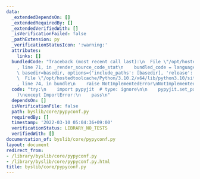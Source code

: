 ```yaml
---
data:
  _extendedDependsOn: []
  _extendedRequiredBy: []
  _extendedVerifiedWith: []
  _isVerificationFailed: false
  _pathExtension: py
  _verificationStatusIcon: ':warning:'
  attributes:
    links: []
  bundledCode: "Traceback (most recent call last):\n  File \"/opt/hostedtoolcache/Python/3.10.2/x64/lib/python3.10/site-packages/onlinejudge_verify/documentation/build.py\"\
    , line 71, in _render_source_code_stat\n    bundled_code = language.bundle(stat.path,\
    \ basedir=basedir, options={'include_paths': [basedir], 'release': True}).decode()\n\
    \  File \"/opt/hostedtoolcache/Python/3.10.2/x64/lib/python3.10/site-packages/onlinejudge_verify/languages/python.py\"\
    , line 74, in bundle\n    raise NotImplementedError\nNotImplementedError\n"
  code: "try:\n    import pypyjit  # type: ignore\n\n    pypyjit.set_param(\"max_unroll_recursion=-1\"\
    )\nexcept ImportError:\n    pass\n"
  dependsOn: []
  isVerificationFile: false
  path: byslib/core/pypyconf.py
  requiredBy: []
  timestamp: '2022-03-10 05:04:36+09:00'
  verificationStatus: LIBRARY_NO_TESTS
  verifiedWith: []
documentation_of: byslib/core/pypyconf.py
layout: document
redirect_from:
- /library/byslib/core/pypyconf.py
- /library/byslib/core/pypyconf.py.html
title: byslib/core/pypyconf.py
---
```

